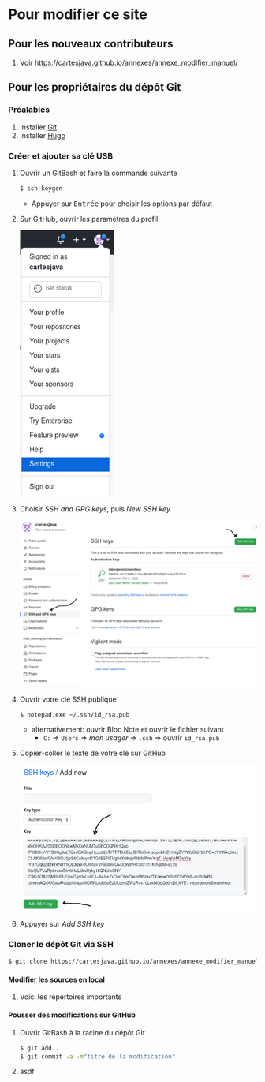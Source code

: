 # Pour modifier ce site

## Pour les nouveaux contributeurs

1. Voir https://cartesjava.github.io/annexes/annexe_modifier_manuel/

## Pour les propriétaires du dépôt Git

### Préalables

1. Installer <a href="https://git-scm.com/downloads">Git</a>
1. Installer <a href="https://gohugo.io/installation">Hugo</a>

### Créer et ajouter sa clé USB

1. Ouvrir un GitBash et faire la commande suivante

    ```bash
    $ ssh-keygen
    ```

    * Appuyer sur <kbd>Entrée</kbd> pour choisir les options par défaut

1. Sur GitHub, ouvrir les paramètres du profil

    <img src="parametres01.png"/>

1. Choisir *SSH and GPG keys*, puis *New SSH key*

    <img src="parametres02.png"/>

1. Ouvrir votre clé SSH publique 

    ```bash
    $ notepad.exe ~/.ssh/id_rsa.pub
    ```

    * alternativement: ouvrir Bloc Note et ouvrir le fichier suivant
        * `C:` => `Users` => *mon usager* => `.ssh` => ouvrir `id_rsa.pub`

1. Copier-coller le texte de votre clé sur GitHub

    <img src="parametres03.png"/>

1. Appuyer sur *Add SSH key*

### Cloner le dépôt Git via SSH

```bash
$ git clone https://cartesjava.github.io/annexes/annexe_modifier_manuel/
```

#### Modifier les sources en local

1. Voici les répertoires importants


#### Pousser des modifications sur GitHub

1. Ouvrir GitBash à la racine du dépôt Git

    ```bash
    $ git add .
    $ git commit -a -m"titre de la modification"
    ```

1. asdf



